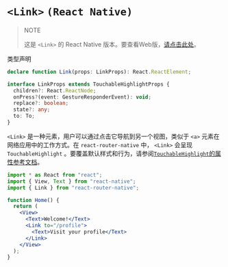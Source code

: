 # `<Link>` `(React Native)`

> NOTE
>
> 这是 `<Link>` 的 React Native 版本。要查看Web版，[请点击此处](https://reactrouter.com/en/main/components/link)。

类型声明

```ts
declare function Link(props: LinkProps): React.ReactElement;

interface LinkProps extends TouchableHighlightProps {
  children?: React.ReactNode;
  onPress?(event: GestureResponderEvent): void;
  replace?: boolean;
  state?: any;
  to: To;
}
```

`<Link>` 是一种元素，用户可以通过点击它导航到另一个视图，类似于 `<a>` 元素在网络应用中的工作方式。在 `react-router-native` 中， `<Link>` 会呈现 `TouchableHighlight` 。要覆盖默认样式和行为，请参阅[`TouchableHighlight`的属性参考文档](https://reactnative.dev/docs/touchablehighlight#props)。

```jsx
import * as React from "react";
import { View, Text } from "react-native";
import { Link } from "react-router-native";

function Home() {
  return (
    <View>
      <Text>Welcome!</Text>
      <Link to="/profile">
        <Text>Visit your profile</Text>
      </Link>
    </View>
  );
}
```